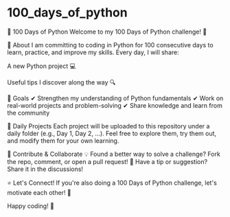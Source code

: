 # 100_days_of_python

🚀 100 Days of Python
Welcome to my 100 Days of Python challenge! 🎉

📌 About
I am committing to coding in Python for 100 consecutive days to learn, practice, and improve my skills. Every day, I will share:

A new Python project 💻

Useful tips I discover along the way 🔍

🎯 Goals
✔ Strengthen my understanding of Python fundamentals
✔ Work on real-world projects and problem-solving
✔ Share knowledge and learn from the community

📂 Daily Projects
Each project will be uploaded to this repository under a daily folder (e.g., Day 1, Day 2, ...). Feel free to explore them, try them out, and modify them for your own learning.

🤝 Contribute & Collaborate
💡 Found a better way to solve a challenge? Fork the repo, comment, or open a pull request!
📢 Have a tip or suggestion? Share it in the discussions!

⭐ Let's Connect!
If you're also doing a 100 Days of Python challenge, let's motivate each other! 🚀

Happy coding! 🐍
